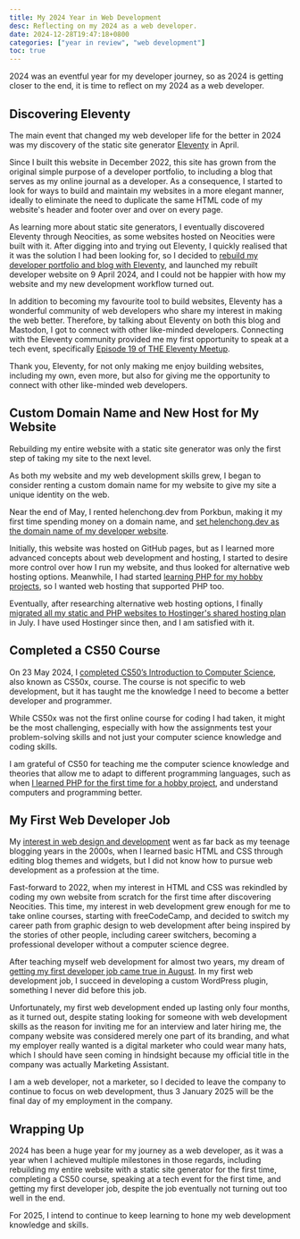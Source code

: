 ```yaml
---
title: My 2024 Year in Web Development
desc: Reflecting on my 2024 as a web developer.
date: 2024-12-28T19:47:18+0800
categories: ["year in review", "web development"]
toc: true
---
```


2024 was an eventful year for my developer journey, so as 2024 is getting closer to the end, it is time to reflect on my 2024 as a web developer.

## Discovering Eleventy

The main event that changed my web developer life for the better in 2024 was my discovery of the static site generator [Eleventy](https://www.11ty.dev/) in April.

Since I built this website in December 2022, this site has grown from the original simple purpose of a developer portfolio, to including a blog that serves as my online journal as a developer. As a consequence, I started to look for ways to build and maintain my websites in a more elegant manner, ideally to eliminate the need to duplicate the same HTML code of my website's header and footer over and over on every page.

As learning more about static site generators, I eventually discovered Eleventy through Neocities, as some websites hosted on Neocities were built with it. After digging into and trying out Eleventy, I quickly realised that it was the solution I had been looking for, so I decided to [rebuild my developer portfolio and blog with Eleventy](2024-04-11-rebuilding-my-developer-portfolio-with-eleventy.md), and launched my rebuilt developer website on 9 April 2024, and I could not be happier with how my website and my new development workflow turned out.

In addition to becoming my favourite tool to build websites, Eleventy has a wonderful community of web developers who share my interest in making the web better. Therefore, by talking about Eleventy on both this blog and Mastodon, I got to connect with other like-minded developers. Connecting with the Eleventy community provided me my first opportunity to speak at a tech event, specifically [Episode 19 of THE Eleventy Meetup](2024-09-27-eleventy-meetup-19-first-talk.md).

Thank you, Eleventy, for not only making me enjoy building websites, including my own, even more, but also for giving me the opportunity to connect with other like-minded web developers.

## Custom Domain Name and New Host for My Website

Rebuilding my entire website with a static site generator was only the first step of taking my site to the next level.

As both my website and my web development skills grew, I began to consider renting a custom domain name for my website to give my site a unique identity on the web.

Near the end of May, I rented helenchong.dev from Porkbun, making it my first time spending money on a domain name, and [set helenchong.dev as the domain name of my developer website](2024-05-29-custom-domain-name-helenchong-dev.md).

Initially, this website was hosted on GitHub pages, but as I learned more advanced concepts about web development and hosting, I started to desire more control over how I run my website, and thus looked for alternative web hosting options. Meanwhile, I had started [learning PHP for my hobby projects](2024-07-08-dipping-my-toes-in-php-for-my-hobby-project.md), so I wanted web hosting that supported PHP too.

Eventually, after researching alternative web hosting options, I finally [migrated all my static and PHP websites to Hostinger's shared hosting plan](2024-07-31-migrating-to-hostinger.md) in July. I have used Hostinger since then, and I am satisfied with it.


## Completed a CS50 Course

On 23 May 2024, I [completed CS50’s Introduction to Computer Science](2024-05-27-cs50x-course-completed.md), also known as CS50x, course. The course is not specific to web development, but it has taught me the knowledge I need to become a better developer and programmer.

While CS50x was not the first online course for coding I had taken, it might be the most challenging, especially with how the assignments test your problem-solving skills and not just your computer science knowledge and coding skills.

I am grateful of CS50 for teaching me the computer science knowledge and theories that allow me to adapt to different programming languages, such as when [I learned PHP for the first time for a hobby project](2024-07-08-dipping-my-toes-in-php-for-my-hobby-project.md), and understand computers and programming better.

## My First Web Developer Job

My [interest in web design and development](2024-11-05-my-web-dev-design-origin-story.md) went as far back as my teenage blogging years in the 2000s, when I learned basic HTML and CSS through editing blog themes and widgets, but I did not know how to pursue web development as a profession at the time.

Fast-forward to 2022, when my interest in HTML and CSS was rekindled by coding my own website from scratch for the first time after discovering Neocities. This time, my interest in web development grew enough for me to take online courses, starting with freeCodeCamp, and decided to switch my career path from graphic design to web development after being inspired by the stories of other people, including career switchers, becoming a professional developer without a computer science degree.

After teaching myself web development for almost two years, my dream of [getting my first developer job came true in August](2024-08-16-got-my-first-developer-job.md). In my first web development job, I succeed in developing a custom WordPress plugin, something I never did before this job.

Unfortunately, my first web development ended up lasting only four months, as it turned out, despite stating looking for someone with web development skills as the reason for inviting me for an interview and later hiring me, the company website was considered merely one part of its branding, and what my employer really wanted is a digital marketer who could wear many hats, which I should have seen coming in hindsight because my official title in the company was actually Marketing Assistant.

I am a web developer, not a marketer, so I decided to leave the company to continue to focus on web development, thus 3 January 2025 will be the final day of my employment in the company.

## Wrapping Up

2024 has been a huge year for my journey as a web developer, as it was a year when I achieved multiple milestones in those regards, including rebuilding my entire website with a static site generator for the first time, completing a CS50 course, speaking at a tech event for the first time, and getting my first developer job, despite the job eventually not turning out too well in the end.

For 2025, I intend to continue to keep learning to hone my web development knowledge and skills.